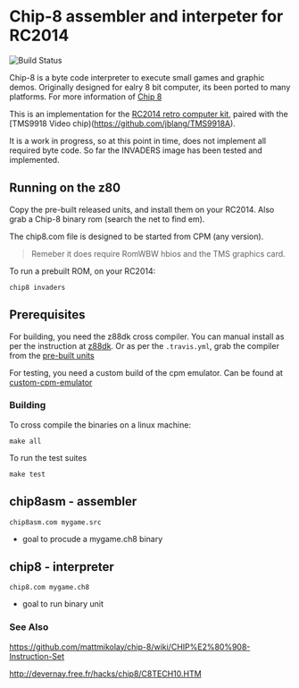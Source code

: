# Chip-8 assembler and interpeter for RC2014

![Build Status](https://travis-ci.org/vipoo/rc2014-chip8.svg?branch=master)

Chip-8 is a byte code interpreter to execute small games and graphic demos.  Originally designed for ealry 8 bit computer, its been ported to many platforms.  For more information of [Chip 8](https://en.wikipedia.org/wiki/CHIP-8)

This is an implementation for the [RC2014 retro computer kit](https://rc2014.co.uk/), paired with the [TMS9918 Video chip)(https://github.com/jblang/TMS9918A).

It is a work in progress, so at this point in time, does not implement all required byte code.  So far the INVADERS image has been tested and implemented.

## Running on the z80

Copy the pre-built released units, and install them on your RC2014.  Also grab a Chip-8 binary rom (search the net to find em).

The chip8.com file is designed to be started from CPM (any version).

> Remeber it does require RomWBW hbios and the TMS graphics card.

To run a prebuilt ROM, on your RC2014:

`chip8 invaders`

## Prerequisites

For building, you need the z88dk cross compiler.  You can manual install as per the instruction at [z88dk](https://github.com/z88dk/z88dk/wiki).
Or as per the `.travis.yml`, grab the compiler from the [pre-built units](https://github.com/vipoo/z88dk/releases/download/v2.0.0-dino.2/z88dk-v2.0.0-dino.2.tar.gz)

For testing, you need a custom build of the cpm emulator.
Can be found at [custom-cpm-emulator](https://github.com/vipoo/cpm/releases/download/v0.0.6/cpm-v0.0.6.tar.gz)

### Building

To cross compile the binaries on a linux machine:

`make all`

To run the test suites

`make test`

## chip8asm - assembler

`chip8asm.com mygame.src`

- goal to procude a mygame.ch8 binary

## chip8 - interpreter

`chip8.com mygame.ch8`

- goal to run binary unit

### See Also

https://github.com/mattmikolay/chip-8/wiki/CHIP%E2%80%908-Instruction-Set

http://devernay.free.fr/hacks/chip8/C8TECH10.HTM
